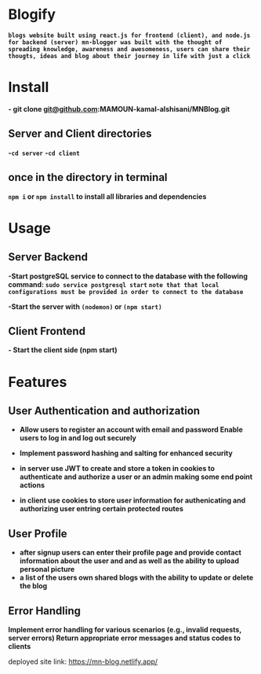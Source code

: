 # Blogify
**`blogs website built using react.js for frontend (client), and node.js for backend (server)
 mn-blogger was built with the thought of spreading knowledge, awareness and awesomeness, users can share their thougts, ideas and blog about their journey in life with just a click `**

# Install
**- git clone git@github.com:MAMOUN-kamal-alshisani/MNBlog.git**

## Server and Client directories
**-`cd server`**
**-`cd client`**

## once in the directory in terminal
**`npm i` or `npm install` to install all libraries and dependencies**

# Usage

## Server Backend
**-Start postgreSQL service to connect to the database with the following command: `sudo service postgresql start`
`note that that local configurations must be provided in order to connect to the database`** 
  
**-Start the server with `(nodemon)` or `(npm start)`**
  
## Client Frontend
**- Start the client side (npm start)**

# Features

## User Authentication and authorization 

* **Allow users to register an account with email and password
Enable users to log in and log out securely**

* **Implement password hashing and salting for enhanced security**

* **in server use JWT to create and store a token in cookies to authenticate and authorize a user or an admin making some end point actions**

* **in client use cookies to store user information for authenicating and authorizing user entring certain protected routes**

## User Profile

* **after signup users can enter their profile page and provide contact information about the user and and as well as the ability to upload personal picture**
* **a list of the users own shared blogs with the ability to update or delete the blog**

## Error Handling
**Implement error handling for various scenarios (e.g., invalid requests, server errors)
Return appropriate error messages and status codes to clients**

deployed site link: https://mn-blog.netlify.app/
